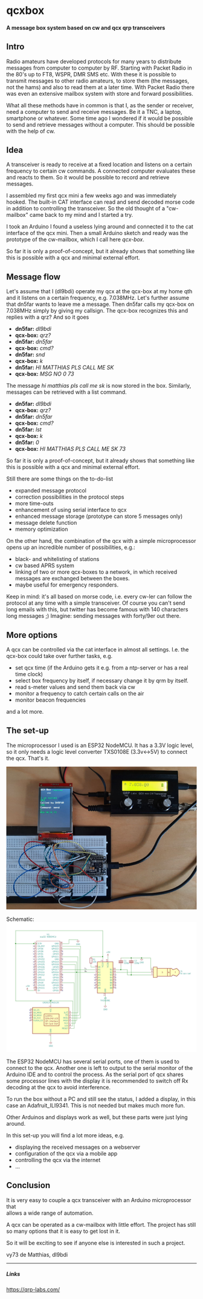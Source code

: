 # qcxbox

#### A message box system based on cw and qcx qrp transceivers

## Intro
Radio amateurs have developed protocols for many years to distribute messages 
from computer to computer by RF.
Starting with Packet Radio in the 80's up to FT8, WSPR, DMR SMS etc.
With these it is possible to transmit messages to other radio amateurs, to store them 
(the messages, not the hams) 
and also to read them at a later time.
With Packet Radio there was even an extensive mailbox system with store and forward 
possibilities.

What all these methods have in common is that I, as the sender or receiver, need a computer 
to send and receive messages. Be it a TNC, a laptop, smartphone or whatever.
Some time ago I wondered if it would be possible to send and retrieve messages  without 
a computer. This should be possible with the help of cw.
 
## Idea 
 
A transceiver is ready to receive at a fixed location and listens on a certain frequency 
to certain cw commands. A connected computer evaluates these and reacts to them. 
So it would be possible to record and retrieve messages.
 
I assembled my first qcx mini a few weeks ago and was immediately hooked. The built-in CAT 
interface can read and send decoded morse code in addition to controlling the 
transceiver.
So the old thought of a "cw-mailbox" came back to my mind and I started a try.

I took an Arduino I found a useless lying around and connected it to the cat interface of 
the qcx mini.
Then a small Arduino sketch and ready was the prototype of the cw-mailbox, which I call 
here *qcx-box*.

So far it is only a proof-of-concept, but it already shows that something like this is 
possible with a qcx and minimal external effort. 

## Message flow

Let's assume that I (dl9bdi) operate my qcx at the qcx-box at my home qth and it listens 
on a certain frequency, e.g. 7.038MHz.
Let's further assume that dn5far wants to leave me a message. Then dn5far calls my 
qcx-box on 7.038MHz simply by giving my callsign. 
The qcx-box recognizes this and replies with a qrz? 
And so it goes

* **dn5far:** *dl9bdi*
* **qcx-box:** *qrz?*
* **dn5far:** *dn5far*
* **qcx-box:** *cmd?*
* **dn5far:** *snd*
* **qcx-box:** *k*
* **dn5far:** *HI MATTHIAS PLS CALL ME SK*
* **qcx-box:** *MSG NO 0 73*

The message *hi matthias pls call me sk* is now stored in the box.
Similarly, messages can be retrieved with a list command.

* **dn5far:** *dl9bdi*
* **qcx-box:** *qrz?*
* **dn5far:** *dn5far*
* **qcx-box:** *cmd?*
* **dn5far:** *lst*
* **qcx-box:** *k*
* **dn5far:** *0*
* **qcx-box:** *HI MATTHIAS PLS CALL ME SK 73*

So far it is only a proof-of-concept, but it already shows that something like this is 
possible with a qcx and minimal external effort.

Still there are some things on the to-do-list
* expanded message protocol
* correction possibilities in the protocol steps
* more time-outs
* enhancement of using serial interface to qcx
* enhanced message storage (prototype can store 5 messages only)
* message delete function
* memory optimization

On the other hand, the combination of the qcx with a simple microprocessor opens up an 
incredible number of possibilities, e.g.:

* black- and whitelisting of stations
* cw based APRS system
* linking of two or more qcx-boxes to a network, in which received messages are exchanged 
between the boxes.
* maybe useful for emergency responders.

Keep in mind: it's all based on morse code, i.e. every cw-ler can follow the protocol at 
any time with a simple transceiver.
Of course you can't send long emails with this, but twitter has become famous with 140 
characters long messages ;) 
Imagine: sending messages with forty/9er out there.

## More options

A qcx can be controlled via the cat interface in almost all settings. I.e. the qcx-box 
could take over further tasks, e.g.
* set qcx time (if the Arduino gets it e.g. from a ntp-server or has a real time clock)
* select box frequency by itself, if necessary change it by qrm by itself.
* read s-meter values and send them back via cw
* monitor a frequency to catch certain calls on the air
* monitor beacon frequencies

and a lot more.

## The set-up

The microprocessor I used is an ESP32 NodeMCU. It has a 3.3V logic level, so it only needs 
a logic level converter TXS0108E (3.3v<->5V) to connect the qcx. That's it.

![qcx-box_setup](setup.jpg)

Schematic: 
![qcx-box_schematic](schematic.jpg)

The ESP32 NodeMCU has several serial ports, one of them is used to connect to the qcx. 
Another one is left to output to the serial monitor of the Arduino IDE and to 
control the process.
As the serial port of qcx shares some processor lines with the display it is 
recommended to switch off Rx decoding at the qcx to avoid interference.  

To run the box without a PC and still see the status, I added a display, in this case an 
Adafruit_ILI9341. 
This is not needed but makes much more fun.

Other Arduinos and displays work as well, but these parts were just lying around.

In this set-up you will find a lot more ideas, e.g.

* displaying the received messages on a webserver
* configuration of the qcx via a mobile app
* controlling the qcx via the internet
* ...

## Conclusion
It is very easy to couple a qcx transceiver with an Arduino microprocessor that  
allows a wide range of automation. 

A qcx can be operated as a cw-mailbox with little effort. The project has still so 
many options that it is easy to get lost in it.

So it will be exciting to see if anyone else is interested in such a project.

vy73 de Matthias, 
dl9bdi

---
##### Links
https://qrp-labs.com/



